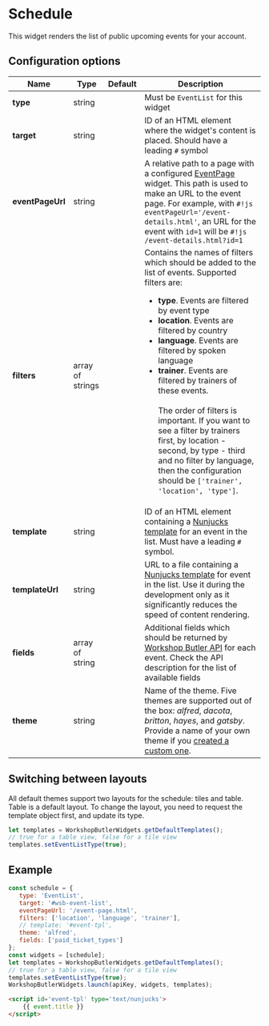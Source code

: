 # Schedule

This widget renders the list of public upcoming events for your account.

## Configuration options

| Name | Type | Default | Description |
|------|------|---------|-------------|
| **type** | string | | Must be `EventList` for this widget |
| **target** | string | | ID of an HTML element where the widget's content is placed. Should have a leading `#` symbol |
| **eventPageUrl** | string | | A relative path to a page with a configured [EventPage](event-page.md) widget. This path is used to make an URL to the event page. For example, with `#!js eventPageUrl='/event-details.html'`, an URL for the event with `id=1` will be `#!js /event-details.html?id=1`
| **filters** | array of strings | | Contains the names of filters which should be added to the list of events. Supported filters are: <br> <ul><li>**type**. Events are filtered by event type</li><li>**location**. Events are filtered by country</li><li>**language**. Events are filtered by spoken language</li><li>**trainer**. Events are filtered by trainers of these events.</li><br>The order of filters is important. If you want to see a filter by trainers first, by location - second, by type - third and no filter by language, then the configuration should be `['trainer', 'location', 'type']`. |
| **template** | string || ID of an HTML element containing a [Nunjucks template](https://mozilla.github.io/nunjucks/) for an event in the list. Must have a leading `#` symbol. |
| **templateUrl** | string || URL to a file containing a [Nunjucks template](https://mozilla.github.io/nunjucks/) for event in the list. Use it during the development only as it significantly reduces the speed of content rendering. |
| **fields** | array of string || Additional fields which should be returned by [Workshop Butler API](/api) for each event. Check the API description for the list of available fields |
| **theme** | string || Name of the theme. Five themes are supported out of the box: *alfred*, *dacota*, *britton*, *hayes*, and *gatsby*. Provide a name of your own theme if you [created a custom one](../../themes/custom-theme.md). |

## Switching between layouts
All default themes support two layouts for the schedule: tiles and table. Table is a default
layout. To change the layout, you need to request the template object first, and update its type.

```js
let templates = WorkshopButlerWidgets.getDefaultTemplates();
// true for a table view, false for a tile view
templates.setEventListType(true);
```

## Example

```javascript
const schedule = {
   type: 'EventList',
   target: '#wsb-event-list',
   eventPageUrl: '/event-page.html',
   filters: ['location', 'language', 'trainer'],
   // template: '#event-tpl',
   theme: 'alfred',
   fields: ['paid_ticket_types']
};
const widgets = [schedule];
let templates = WorkshopButlerWidgets.getDefaultTemplates();
// true for a table view, false for a tile view
templates.setEventListType(true);
WorkshopButlerWidgets.launch(apiKey, widgets, templates);
```

```html
<script id='event-tpl' type='text/nunjucks'>
	{{ event.title }}
</script>
```
